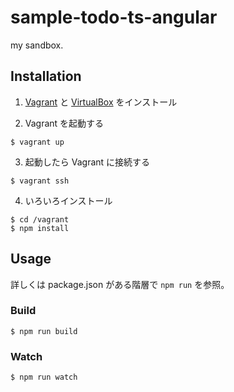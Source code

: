 # sample-todo-ts-angular

my sandbox.

## Installation
1. [Vagrant](https://www.vagrantup.com/) と [VirtualBox](https://www.virtualbox.org/) をインストール

2. Vagrant を起動する  
```shell
$ vagrant up
```

3. 起動したら Vagrant に接続する
```shell
$ vagrant ssh
```

4. いろいろインストール
```shell
$ cd /vagrant
$ npm install
```

## Usage

詳しくは package.json がある階層で `npm run` を参照。

### Build
```shell
$ npm run build
```

### Watch
```shell
$ npm run watch
```
